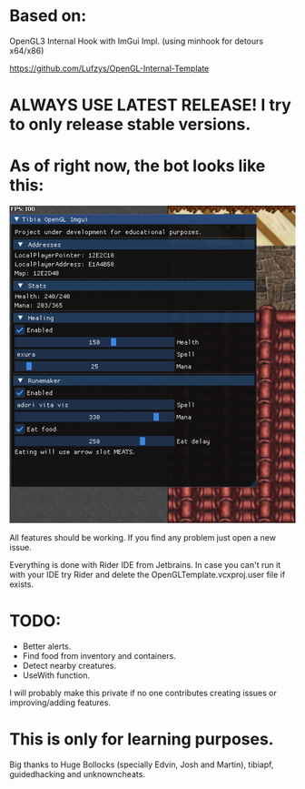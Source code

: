 # Based on:

OpenGL3 Internal Hook with ImGui Impl. (using minhook for detours x64/x86)

https://github.com/Lufzys/OpenGL-Internal-Template

# ALWAYS USE LATEST RELEASE! I try to only release stable versions.

# As of right now, the bot looks like this:

![Bot image](https://github.com/Kuhicop/Tibia-OpenGL-Imgui/blob/main/screenshot.png?raw=true)

All features should be working. If you find any problem just open a new issue.

Everything is done with Rider IDE from Jetbrains. In case you can't run it with your IDE try Rider and delete the OpenGLTemplate.vcxproj.user file if exists.

# TODO:

- Better alerts.
- Find food from inventory and containers.
- Detect nearby creatures.
- UseWith function.

I will probably make this private if no one contributes creating issues or improving/adding features.

# This is only for learning purposes.

Big thanks to Huge Bollocks (specially Edvin, Josh and Martin), tibiapf, guidedhacking and unknowncheats.
